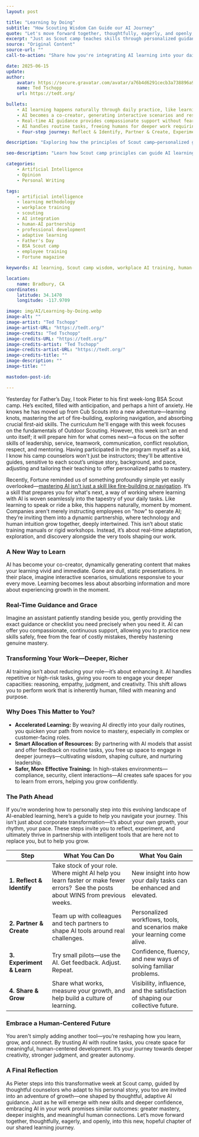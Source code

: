```yaml
---
layout: post

title: "Learning by Doing"
subtitle: "How Scouting Wisdom Can Guide our AI Journey"
quote: "Let's move forward together, thoughtfully, eagerly, and openly, into this new, hopeful chapter of our shared learning journey."
excerpt: "Just as Scout camp teaches skills through personalized guidance and real-world practice, mastering AI isn't just about technical training—it's about weaving AI learning seamlessly into daily work through dynamic partnership and continuous adaptation."
source: "Original Content"
source-url: ""
call-to-action: "Share how you're integrating AI learning into your daily work routine"

date: 2025-06-15
update:
author:
    avatar: https://secure.gravatar.com/avatar/a76b4d6291cecb3a738896a971bfb903?s=512&d=mp&r=g
    name: Ted Tschopp
    url: https://tedt.org/

bullets:
    - AI learning happens naturally through daily practice, like learning to speak or ride a bike
    - AI becomes a co-creator, generating interactive scenarios and responsive simulations
    - Real-time AI guidance provides compassionate support without fear of costly mistakes
    - AI handles routine tasks, freeing humans for deeper work requiring creativity and judgment
    - Four-step journey: Reflect & Identify, Partner & Create, Experiment & Learn, Share & Grow

description: "Exploring how the principles of Scout camp—personalized guidance, real-world practice, and adaptive learning—can transform how we approach AI training and integration in the workplace."

seo-description: "Learn how Scout camp principles can guide AI learning in the workplace. Discover practical steps for integrating AI training through personalized guidance and real-world application."

categories: 
    - Artificial Intelligence
    - Opinion
    - Personal Writing 

tags: 
    - artificial intelligence
    - learning methodology
    - workplace training
    - scouting
    - AI integration
    - human-AI partnership
    - professional development
    - adaptive learning
    - Father's Day
    - BSA Scout camp
    - employee training
    - Fortune magazine

keywords: AI learning, Scout camp wisdom, workplace AI training, human-AI partnership, adaptive learning, AI integration, personalized guidance, real-time learning, professional development

location:
    name: Bradbury, CA
coordinates:
    latitude: 34.1470
    longitude: -117.9709

image: img/AI/Learning-by-Doing.webp
image-alt: ""
image-artist: "Ted Tschopp"
image-artist-URL: "https://tedt.org/"
image-credits: "Ted Tschopp"
image-credits-URL: "https://tedt.org/"
image-credits-artist: "Ted Tschopp"
image-credits-artist-URL: "https://tedt.org/"
image-credits-title: ""
image-description: ""
image-title: ""

mastodon-post-id: 

---
```


Yesterday for Father’s Day, I took Pieter to his first week-long BSA Scout camp. He’s excited, filled with anticipation, and perhaps a hint of anxiety. He knows he has moved up from Cub Scouts into a new adventure—learning knots, mastering the art of fire-building, exploring navigation, and absorbing crucial first-aid skills. The curriculum he'll engage with this week focuses on the fundamentals of Outdoor Scouting. However, this week isn’t an end unto itself; it will prepare him for what comes next—a focus on the softer skills of leadership, service, teamwork, communication, conflict resolution, respect, and mentoring. Having participated in the program myself as a kid, I know his camp counselors won't just be instructors; they'll be attentive guides, sensitive to each scout’s unique story, background, and pace, adjusting and tailoring their teaching to offer personalized paths to mastery.

Recently, Fortune reminded us of something profoundly simple yet easily overlooked—[mastering AI isn't just a skill like fire-building or navigation](https://fortune.com/2025/06/11/ai-employee-training-simulation-labor/). It’s a skill that prepares you for what's next, a way of working where learning with AI is woven seamlessly into the tapestry of your daily tasks. Like learning to speak or ride a bike, this happens naturally, moment by moment. Companies aren't merely instructing employees on "how" to operate AI; they’re inviting them into a dynamic partnership, where technology and human intuition grow together, deeply intertwined. This isn’t about static training manuals or rigid workshops. Instead, it’s about real-time adaptation, exploration, and discovery alongside the very tools shaping our work.

### A New Way to Learn

AI has become your co-creator, dynamically generating content that makes your learning vivid and immediate. Gone are dull, static presentations. In their place, imagine interactive scenarios, simulations responsive to your every move. Learning becomes less about absorbing information and more about experiencing growth in the moment.

### Real-Time Guidance and Grace

Imagine an assistant patiently standing beside you, gently providing the exact guidance or checklist you need precisely when you need it. AI can offer you compassionate, continuous support, allowing you to practice new skills safely, free from the fear of costly mistakes, thereby hastening genuine mastery.

### Transforming Your Work—Deeper, Richer

AI training isn’t about reducing your role—it’s about enhancing it. AI handles repetitive or high-risk tasks, giving you room to engage your deeper capacities: reasoning, empathy, judgment, and creativity. This shift allows you to perform work that is inherently human, filled with meaning and purpose.

### Why Does This Matter to You?

* **Accelerated Learning:** By weaving AI directly into your daily routines, you quicken your path from novice to mastery, especially in complex or customer-facing roles.
* **Smart Allocation of Resources:** By partnering with AI models that assist and offer feedback on routine tasks, you free up space to engage in deeper journeys—cultivating wisdom, shaping culture, and nurturing leadership.
* **Safer, More Effective Training:** In high-stakes environments—compliance, security, client interactions—AI creates safe spaces for you to learn from errors, helping you grow confidently.

### The Path Ahead

If you’re wondering how to personally step into this evolving landscape of AI-enabled learning, here’s a guide to help you navigate your journey. This isn’t just about corporate transformation—it’s about your own growth, your rhythm, your pace. These steps invite you to reflect, experiment, and ultimately thrive in partnership with intelligent tools that are here not to replace you, but to help you grow.

| Step                      | What You Can Do                                                                                                                    | What You Gain                                                                 |
| ------------------------- | ---------------------------------------------------------------------------------------------------------------------------------- | ----------------------------------------------------------------------------- |
| **1. Reflect & Identify** | Take stock of your role. Where might AI help you learn faster or make fewer errors?  See the posts about WINS from previous weeks. | New insight into how your daily tasks can be enhanced and elevated.           |
| **2. Partner & Create**   | Team up with colleagues and tech partners to shape AI tools around real challenges.                                                | Personalized workflows, tools, and scenarios make your learning come alive.   |
| **3. Experiment & Learn** | Try small pilots—use the AI. Get feedback. Adjust. Repeat.                                                                         | Confidence, fluency, and new ways of solving familiar problems.               |
| **4. Share & Grow**       | Share what works, measure your growth, and help build a culture of learning.                                                       | Visibility, influence, and the satisfaction of shaping our collective future. |

### Embrace a Human-Centered Future

You aren't simply adding another tool—you’re reshaping how you learn, grow, and connect. By trusting AI with routine tasks, you create space for meaningful, human-centered development. It’s your journey towards deeper creativity, stronger judgment, and greater autonomy.

### A Final Reflection

As Pieter steps into this transformative week at Scout camp, guided by thoughtful counselors who adapt to his personal story, you too are invited into an adventure of growth—one shaped by thoughtful, adaptive AI guidance. Just as he will emerge with new skills and deeper confidence, embracing AI in your work promises similar outcomes: greater mastery, deeper insights, and meaningful human connections. Let’s move forward together, thoughtfully, eagerly, and openly, into this new, hopeful chapter of our shared learning journey.
